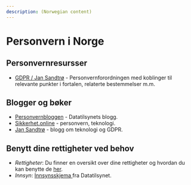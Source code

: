 ```yaml
---
description: (Norwegian content)
---
```


# Personvern i Norge

## Personvernresursser

* [GDPR / Jan Sandtrø](https://www.sandtro.no/gdpr/) - Personvernforordningen med koblinger til relevante punkter i fortalen, relaterte bestemmelser m.m.

## Blogger og bøker

* [Personvernbloggen](https://www.personvernbloggen.no/) - Datatilsynets blogg.
* [Sikkerhet.online](https://sikkerhet.online/) - personvern, teknologi.
* [Jan Sandtrø](https://www.sandtro.no/) - blogg om teknologi og GDPR.

## Benytt dine rettigheter ved behov

* _Rettigheter_: Du finner en oversikt over dine rettigheter og hvordan du kan benytte de [her](https://www.datatilsynet.no/rettigheter-og-plikter/den-registrertes-rettigheter/).
* _Innsyn_: [Innsynsskjema ](https://www.datatilsynet.no/globalassets/global/skjema-maler/innsynsskjema_2018.pdf)fra Datatilsynet.

